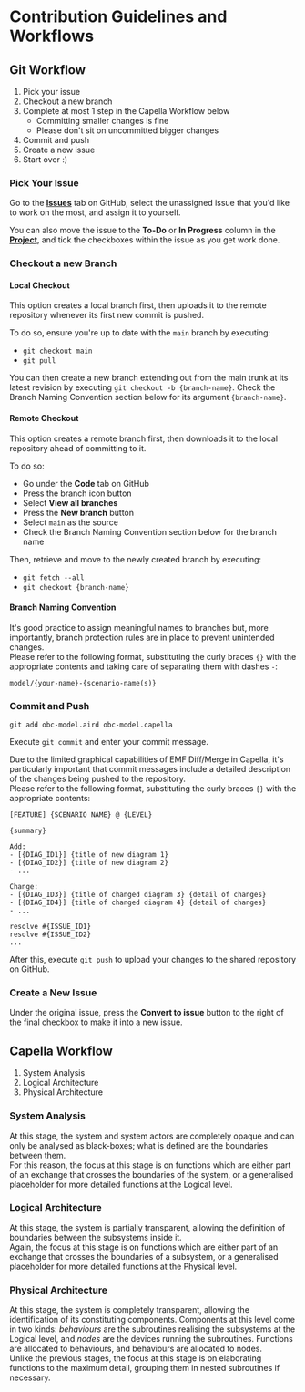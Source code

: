 # Contribution Guidelines and Workflows

## Git Workflow

1. Pick your issue
2. Checkout a new branch
3. Complete at most 1 step in the Capella Workflow below
    - Committing smaller changes is fine
    - Please don't sit on uncommitted bigger changes
4. Commit and push
5. Create a new issue
6. Start over :)

### Pick Your Issue

Go to the **[Issues](https://github.com/guorbit/obc-model/issues)** tab on GitHub, select the unassigned issue that you'd like to work on the most, and assign it to yourself.

You can also move the issue to the **To-Do** or **In Progress** column in the **[Project](https://github.com/orgs/guorbit/projects/2)**, and tick the checkboxes within the issue as you get work done.

### Checkout a new Branch

#### Local Checkout

This option creates a local branch first, then uploads it to the remote repository whenever its first new commit is pushed.

To do so, ensure you're up to date with the `main` branch by executing:

- `git checkout main`
- `git pull`

You can then create a new branch extending out from the main trunk at its latest revision by executing `git checkout -b {branch-name}`.
Check the Branch Naming Convention section below for its argument `{branch-name}`.

#### Remote Checkout

This option creates a remote branch first, then downloads it to the local repository ahead of committing to it.

To do so:

- Go under the **Code** tab on GitHub
- Press the branch icon button
- Select **View all branches**
- Press the **New branch** button
- Select `main` as the source
- Check the Branch Naming Convention section below for the branch name

Then, retrieve and move to the newly created branch by executing:

- `git fetch --all`
- `git checkout {branch-name}`

#### Branch Naming Convention

It's good practice to assign meaningful names to branches but, more importantly, branch protection rules are in place to prevent unintended changes.    
Please refer to the following format, substituting the curly braces `{}` with the appropriate contents and taking care of separating them with dashes `-`:

```git
model/{your-name}-{scenario-name(s)}
```

### Commit and Push

`git add obc-model.aird obc-model.capella`

Execute `git commit` and enter your commit message.

Due to the limited graphical capabilities of EMF Diff/Merge in Capella, it's particularly important that commit messages include a detailed description of the changes being pushed to the repository.    
Please refer to the following format, substituting the curly braces `{}` with the appropriate contents:

```git
[FEATURE] {SCENARIO NAME} @ {LEVEL}

{summary}

Add:
- [{DIAG_ID1}] {title of new diagram 1}
- [{DIAG_ID2}] {title of new diagram 2}
- ...

Change:
- [{DIAG_ID3}] {title of changed diagram 3} {detail of changes}
- [{DIAG_ID4}] {title of changed diagram 4} {detail of changes}
- ...

resolve #{ISSUE_ID1}
resolve #{ISSUE_ID2}
...
```

After this, execute `git push` to upload your changes to the shared repository on GitHub.

### Create a New Issue

Under the original issue, press the **Convert to issue** button to the right of the final checkbox to make it into a new issue.

## Capella Workflow

1. System Analysis
2. Logical Architecture
3. Physical Architecture

### System Analysis

At this stage, the system and system actors are completely opaque and can only be analysed as black-boxes; what is defined are the boundaries between them.    
For this reason, the focus at this stage is on functions which are either part of an exchange that crosses the boundaries of the system, or a generalised placeholder for more detailed functions at the Logical level.

### Logical Architecture

At this stage, the system is partially transparent, allowing the definition of boundaries between the subsystems inside it.    
Again, the focus at this stage is on functions which are either part of an exchange that crosses the boundaries of a subsystem, or a generalised placeholder for more detailed functions at the Physical level.

### Physical Architecture

At this stage, the system is completely transparent, allowing the identification of its constituting components.
Components at this level come in two kinds: *behaviours* are the subroutines realising the subsystems at the Logical level, and *nodes* are the devices running the subroutines.
Functions are allocated to behaviours, and behaviours are allocated to nodes.    
Unlike the previous stages, the focus at this stage is on elaborating functions to the maximum detail, grouping them in nested subroutines if necessary.
